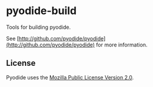 # pyodide-build

Tools for building pyodide.

See [http://github.com/pyodide/pyodide](http://github.com/pyodide/pyodide) for more information.

## License

Pyodide uses the [Mozilla Public License Version
2.0](https://choosealicense.com/licenses/mpl-2.0/).
